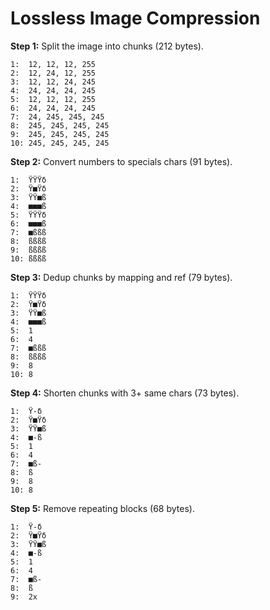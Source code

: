 # Lossless Image Compression

**Step 1:** Split the image into chunks (212 bytes).

```
1:  12, 12, 12, 255
2:  12, 24, 12, 255
3:  12, 12, 24, 245
4:  24, 24, 24, 245
5:  12, 12, 12, 255
6:  24, 24, 24, 245
7:  24, 245, 245, 245
8:  245, 245, 245, 245
9:  245, 245, 245, 245
10: 245, 245, 245, 245
```

**Step 2:** Convert numbers to specials chars (91 bytes).

```
1:  ŸŸŸδ
2:  Ÿ■Ÿδ
3:  ŸŸ■ß
4:  ■■■ß
5:  ŸŸŸδ
6:  ■■■ß
7:  ■ßßß
8:  ßßßß
9:  ßßßß
10: ßßßß
```

**Step 3:** Dedup chunks by mapping and ref (79 bytes).

```
1:  ŸŸŸδ
2:  Ÿ■Ÿδ
3:  ŸŸ■ß
4:  ■■■ß
5:  1
6:  4
7:  ■ßßß
8:  ßßßß
9:  8
10: 8
```

**Step 4:** Shorten chunks with 3+ same chars (73 bytes).

```
1:  Ÿ-δ
2:  Ÿ■Ÿδ
3:  ŸŸ■ß
4:  ■-ß
5:  1
6:  4
7:  ■ß-
8:  ß
9:  8
10: 8
```

**Step 5:** Remove repeating blocks (68 bytes).

```
1:  Ÿ-δ
2:  Ÿ■Ÿδ
3:  ŸŸ■ß
4:  ■-ß
5:  1
6:  4
7:  ■ß-
8:  ß
9:  2x
```